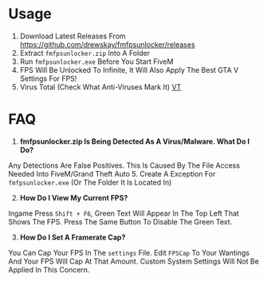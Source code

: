 # Usage
1. Download Latest Releases From https://github.com/drewskay/fmfpsunlocker/releases
2. Extract ``fmfpsunlocker.zip`` Into A Folder
3. Run ``fmfpsunlocker.exe`` Before You Start FiveM
4. FPS Will Be Unlocked To Infinite, It Will Also Apply The Best GTA V Settings For FPS!
5. Virus Total (Check What Anti-Viruses Mark It) [VT](https://www.virustotal.com/gui/file/847a483aa92bab84a260a6d67b43819808a5de5728924c6c8c65c6ba094d028c/detection)

# FAQ
  1. **fmfpsunlocker.zip Is Being Detected As A Virus/Malware. What Do I Do?**

Any Detections Are False Positives. This Is Caused By The File Access Needed Into FiveM/Grand Theft Auto 5. Create A Exception For ``fmfpsunlocker.exe`` (Or The Folder It Is Located In)

  2. **How Do I View My Current FPS?**
  
Ingame Press ``Shift + F6``, Green Text Will Appear In The Top Left That Shows The FPS. Press The Same Button To Disable The Green Text.

  3. **How Do I Set A Framerate Cap?**
  
You Can Cap Your FPS In The ``settings`` File. Edit ``FPSCap`` To Your Wantings And Your FPS Will Cap At That Amount. Custom System Settings Will Not Be Applied In This Concern.
